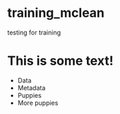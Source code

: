 # training_mclean
testing for training

# This is some text!

- Data
- Metadata
- Puppies
- More puppies